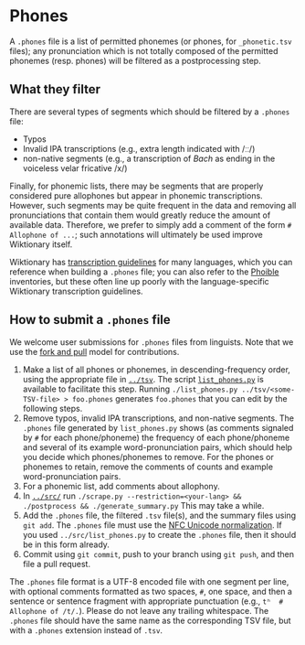 Phones
======

A `.phones` file is a list of permitted phonemes (or phones, for `_phonetic.tsv`
files); any pronunciation which is not totally composed of the permitted
phonemes (resp. phones) will be filtered as a postprocessing step.

What they filter
----------------

There are several types of segments which should be filtered by a `.phones`
file:

-   Typos
-   Invalid IPA transcriptions (e.g., extra length indicated with /ːː/)
-   non-native segments (e.g., a transcription of *Bach* as ending in the
    voiceless velar fricative /x/)

Finally, for phonemic lists, there may be segments that are properly considered
pure allophones but appear in phonemic transcriptions. However, such segments
may be quite frequent in the data and removing all pronunciations that contain
them would greatly reduce the amount of available data. Therefore, we prefer to
simply add a comment of the form `# Allophone of ...`; such annotations will
ultimately be used improve Wiktionary itself.

Wiktionary has [transcription
guidelines](https://en.wiktionary.org/wiki/Appendix:English_pronunciation) for
many languages, which you can reference when building a `.phones` file; you can
also refer to the [Phoible](https://phoible.org/) inventories, but these often
line up poorly with the language-specific Wiktionary transcription guidelines.

How to submit a `.phones` file
------------------------------

We welcome user submissions for `.phones` files from linguists. Note that we use
the [fork and pull](../CONTRIBUTING.md) model for contributions.

1.  Make a list of all phones or phonemes, in descending-frequency order, using
    the appropriate file in [`../tsv`](../tsv). The script
    [`list_phones.py`](../src/list_phones.py) is available to facilitate this
    step. Running `./list_phones.py ../tsv/<some-TSV-file> > foo.phones`
    generates `foo.phones` that you can edit by the following steps.
2.  Remove typos, invalid IPA transcriptions, and non-native segments. The
    `.phones` file generated by `list_phones.py` shows (as comments signaled by
    `#` for each phone/phoneme) the frequency of each phone/phoneme and several
    of its example word-pronunciation pairs, which should help you decide which
    phones/phonemes to remove. For the phones or phonemes to retain, remove the
    comments of counts and example word-pronunciation pairs.
3.  For a phonemic list, add comments about allophony.
4.  In [`../src/`](../src) run 
    ```./scrape.py --restriction=<your-lang> && ./postprocess && ./generate_summary.py```
    This may take a while.
5.  Add the `.phones` file, the filtered `.tsv` file(s), and the summary files
    using `git add`. The `.phones` file must use the [NFC Unicode 
    normalization](https://en.wikipedia.org/wiki/Unicode_equivalence#Normalization).
    If you used `../src/list_phones.py` to create the `.phones` file, then it
    should be in this form already.
6.  Commit using `git commit`, push to your branch using `git push`, and then
    file a pull request.

The `.phones` file format is a UTF-8 encoded file with one segment per line,
with optional comments formatted as two spaces, `#`, one space, and then a
sentence or sentence fragment with appropriate punctuation (e.g.,
`tʰ  # Allophone of /t/.`). Please do not leave any trailing whitespace. The
`.phones` file should have the same name as the corresponding TSV file, but with
a `.phones` extension instead of `.tsv`.
